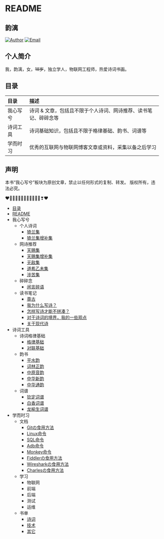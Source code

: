 # README

## 韵漓

[![Author](https://img.shields.io/badge/author-yunli-blue.svg?style=flat-square)](https://yunlihub.top) [![Email](https://img.shields.io/badge/Email%20me-yunlihub@gmail.com-green.svg?style=flat-square)](mailto:yunlihub@gmail.com)

## 个人简介

我，韵漓，女，<s>18岁</s>，独立学人，物联网工程师，热爱诗词书画。

## 目录

| 目录 | 描述                                                                  |
| :--- | :-------------------------------------------------------------------- |
| 我心写兮 | 诗词 & 文章，包括且不限于个人诗词、网诗推荐、读书笔记、碎碎念等 |
| 诗词工具 | 诗词基础知识，包括且不限于格律基础、韵书、词谱等 |
| 学而时习 | 优秀的互联网与物联网博客文章或资料，采集以备之后学习 |

## 声明

本书“我心写兮”板块为原创文章，禁止以任何形式的复制、转发。
版权所有，违法必究。

❤️💛💚💙💜💕💞💓💗💖💘💝❣❤

- [目录](SUMMARY.md)
- [README](README.md)
- 我心写兮
  - 个人诗词
    - [猗兰集](我心写兮/个人诗词/01猗兰集.md)
    - [猗兰集增补集](我心写兮/个人诗词/02猗兰集增补集.md)
  - 网诗推荐
    - [天赐集](我心写兮/网诗推荐/01天赐集.md)
    - [天赐集增补集](我心写兮/网诗推荐/02天赐增补集.md)
    - [无敌集](我心写兮/网诗推荐/03无敌集.md)
    - [道希乙未集](我心写兮/网诗推荐/04道希乙未集.md)
    - [涉苦集](我心写兮/网诗推荐/05涉苦集.md)
  - 碎碎念
    - [闲言碎语](我心写兮/碎碎念/闲言碎语.md)
  - 读书笔记
    - [尊古](我心写兮/读书笔记/01尊古.md)
    - [我为什么写诗？](我心写兮/读书笔记/02我为什么写诗？.md)
    - [怎样写诗才能不拼凑？](我心写兮/读书笔记/03怎样写诗才能不拼凑？.md)
    - [对于诗词的境界，我的一些观点](我心写兮/读书笔记/04对于诗词的境界，我的一些观点.md)
    - [关于现代诗](我心写兮/读书笔记/05关于现代诗.md)
- 诗词工具
  - 诗词格律基础
    - [格律基础](诗词工具/诗词格律基础/01格律基础.md)
    - [对联基础](诗词工具/诗词格律基础/02对联基础.md) 
  - 韵书
    - [平水韵](诗词工具/韵书/01平水韵.md)
    - [词林正韵](诗词工具/韵书/02词林正韵.md)
    - [中原音韵](诗词工具/韵书/03中原音韵.md)
    - [中华新韵](诗词工具/韵书/04中华新韵.md)
    - [中华通韵](诗词工具/韵书/05中华通韵.md)
  - 词谱
    - [钦定词谱](诗词工具/词谱/01钦定词谱.md)
    - [白香词谱](诗词工具/词谱/02白香词谱.md)
    - [龙榆生词谱](诗词工具/词谱/03龙榆生词谱.md)
- 学而时习
  - 文档
    - [Gitの食用方法](采集/文档/01Gitの食用方法.md)
    - [Linux命令](采集/文档/02Linux命令.md)
    - [SQL命令](采集/文档/03SQL命令.md)
    - [Adb命令](采集/文档/04adb命令.md)
    - [Monkey命令](采集/文档/05monkey命令.md)
    - [Fiddlerの食用方法](采集/文档/06Fiddlerの食用方法.md)
    - [Wiresharkの食用方法](采集/文档/07Wiresharkの食用方法.md)
    - [Charlesの食用方法](采集/文档/08Charlesの食用方法.md)
  - 学习
    - 物联网
    - 前端
    - 后端
    - 测试
    - 运维
  - 书单
    - [诗词](采集/书单/01诗词.md)
    - [技术](采集/书单/02技术.md)
    - [其它](采集/书单/03其它.md)